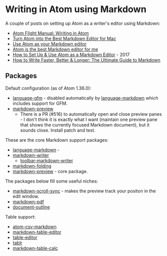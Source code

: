 # Writing in Atom using Markdown

A couple of posts on setting up Atom as a writer's editor using Markdown:

* [Atom Flight Manual: Wiriting in Atom][0]
* [Turn Atom into the Best Markdown Editor for Mac][1]
* [Use Atom as your Markdown editor][2]
* [Atom is the best Markdown editor for me][3]
* [How to Set Up & Use Atom as a Markdown Editor][4] - 2017
* [How to Write Faster, Better & Longer: The Ultimate Guide to Markdown][5]

[0]: <https://flight-manual.atom.io/using-atom/sections/writing-in-atom/>
[1]: <https://www.news47ell.com/how-to/atom-best-markdown-editor-mac>
[2]: <https://discountry.github.io/2017/02/15/use-atom-as-your-markdown-editor>
[3]: <https://medium.com/@takezoe/atom-is-the-best-markdown-editor-for-me-76eec18d8185>
[4]: <https://www.portent.com/blog/copywriting/content-strategy/atom-markdown.htm>
[5]: <https://blog.ghost.org/markdown/>

## Packages

Default configuration (as of Atom 1.36.0):

* [language-gfm][] - disabled automatically by [language-markdown][] which includes support for GFM.
* [markdown-preview][]
  - There is a PR (#516) to automatically open and close preview panes - I don't think it is exactly what I want (maintain one preview pane that shows the currently focused Markdown document), but it sounds close. Install patch and test.

These are the core Markdown support packages:

* [language-markdown][] -
* [markdown-writer][]
  - [toolbar-markdown-writer][]
* [markdown-folding][]
* [markdown-preview][] - core package.

The packages below fill some useful niches:

* [markdown-scroll-sync][] - makes the preview track your positon in the edit window.
* [markdown-pdf][]
* [document-outline][]

Table support:

* [atom-csv-markdown][]
* [markdown-table-editor][]
* [table-editor][]
* [tablr][]
* [markdown-table-calc][]

[atom-csv-markdown]: <https://atom.io/packages/atom-csv-markdown>
[document-outline]: <https://atom.io/packages/document-outline>
[language-gfm]: <https://atom.io/packages/language-gfm>
[language-markdown]: <https://atom.io/packages/language-markdown>
[markdown-folding]: <https://atom.io/packages/markdown-folding>
[markdown-pdf]: <https://atom.io/packages/markdown-pdf>
[markdown-preview]: <https://atom.io/packages/markdown-preview>
[markdown-scroll-sync]: <https://atom.io/packages/markdown-scroll-sync>
[markdown-table-calc]: <https://atom.io/packages/markdown-table-calc>
[markdown-table-editor]: <https://atom.io/packages/markdown-table-editor>
[markdown-writer]: <https://atom.io/packages/markdown-writer>
[table-editor]: <https://atom.io/packages/table-editor>
[tablr]: <https://atom.io/packages/tablr>
[toolbar-markdown-writer]: <>
